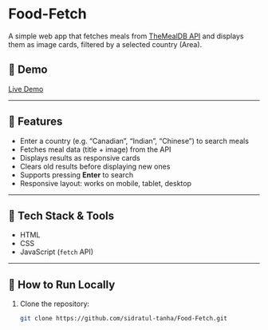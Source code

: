 # Food-Fetch

A simple web app that fetches meals from [TheMealDB API](https://www.themealdb.com) and displays them as image cards, filtered by a selected country (Area).

## 📝 Demo

[Live Demo](https://github.com/sidratul-tanha/Food-Fetch.git)

---

## 🚀 Features

- Enter a country (e.g. “Canadian”, “Indian”, “Chinese”) to search meals  
- Fetches meal data (title + image) from the API  
- Displays results as responsive cards  
- Clears old results before displaying new ones  
- Supports pressing **Enter** to search  
- Responsive layout: works on mobile, tablet, desktop  

---

## 🧰 Tech Stack & Tools

- HTML
- CSS 
- JavaScript (`fetch` API)  

---

## 🔧 How to Run Locally

1. Clone the repository:  
   ```bash
   git clone https://github.com/sidratul-tanha/Food-Fetch.git
